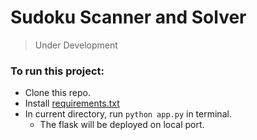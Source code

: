 # Sudoku Scanner and Solver

> Under Development


### To run this project:
+ Clone this repo.
+ Install [requirements.txt](https://github.com/kaydee0502/Sudoku_v1/blob/master/requirements.txt)
+ In current directory, run `python app.py` in terminal.
  - The flask will be deployed on local port.
